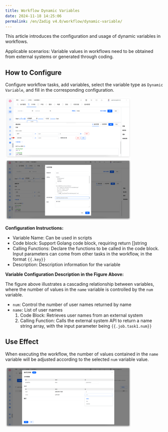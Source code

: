 ```yaml
---
title: Workflow Dynamic Variables
date: 2024-11-18 14:25:06
permalink: /en/Zadig v4.0/workflow/dynamic-variable/
---
```


This article introduces the configuration and usage of dynamic variables in workflows.

Applicable scenarios: Variable values in workflows need to be obtained from external systems or generated through coding.

## How to Configure

Configure workflow tasks, add variables, select the variable type as `Dynamic Variable`, and fill in the corresponding configuration.

<img src="../../../../_images/dynamic_var_1.png" width="400" />
<img src="../../../../_images/dynamic_var_2.png" width="400" />

**Configuration Instructions:**
- Variable Name: Can be used in scripts
- Code block: Support Golang code block, requiring return []string
- Calling Functions: Declare the functions to be called in the code block. Input parameters can come from other tasks in the workflow, in the format <span v-pre>`{{.key}}`</span>
- Description: Description information for the variable

**Variable Configuration Description in the Figure Above:**

The figure above illustrates a cascading relationship between variables, where the number of values in the `name` variable is controlled by the `num` variable.
- `num`: Control the number of user names returned by name
- `name`: List of user names
   1. Code Block: Retrieves user names from an external system
   2. Calling Function: Calls the external system API to return a name string array, with the input parameter being <span v-pre>`{{.job.task1.num}}`</span>

## Use Effect

When executing the workflow, the number of values contained in the `name` variable will be adjusted according to the selected `num` variable value.

<img src="../../../../_images/dynamic_var_3.png" width="400" />